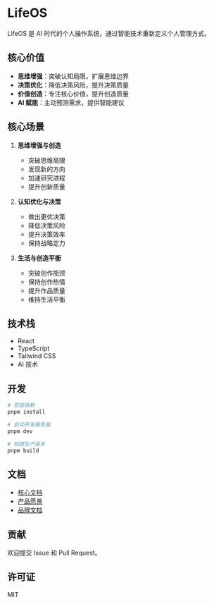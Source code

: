 # LifeOS

LifeOS 是 AI 时代的个人操作系统，通过智能技术重新定义个人管理方式。

## 核心价值

- **思维增强**：突破认知局限，扩展思维边界
- **决策优化**：降低决策风险，提升决策质量
- **价值创造**：专注核心价值，提升创造质量
- **AI 赋能**：主动预测需求，提供智能建议

## 核心场景

1. **思维增强与创造**
   - 突破思维局限
   - 发现新的方向
   - 加速研究进程
   - 提升创新质量

2. **认知优化与决策**
   - 做出更优决策
   - 降低决策风险
   - 提升决策效率
   - 保持战略定力

3. **生活与创造平衡**
   - 突破创作瓶颈
   - 保持创作热情
   - 提升作品质量
   - 维持生活平衡

## 技术栈

- React
- TypeScript
- Tailwind CSS
- AI 技术

## 开发

```bash
# 安装依赖
pnpm install

# 启动开发服务器
pnpm dev

# 构建生产版本
pnpm build
```

## 文档

- [核心文档](./docs/CORE.md)
- [产品愿景](./docs/VISION.md)
- [品牌文档](./docs/BRAND.md)

## 贡献

欢迎提交 Issue 和 Pull Request。

## 许可证

MIT 